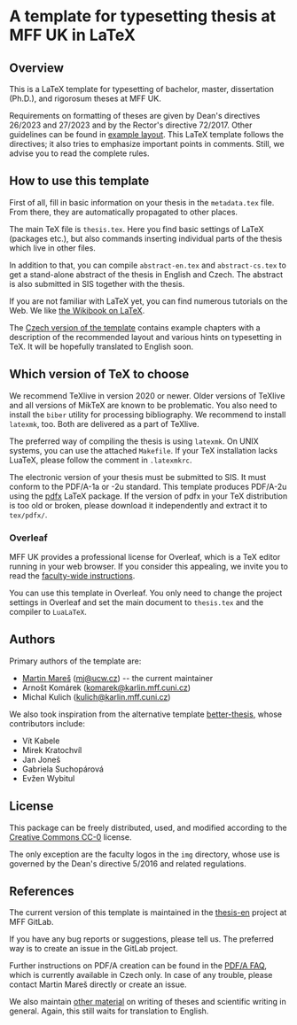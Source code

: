 # A template for typesetting thesis at MFF UK in LaTeX

## Overview

This is a LaTeX template for typesetting of bachelor, master, dissertation
(Ph.D.), and rigorosum theses at MFF UK.

Requirements on formatting of theses are given by Dean's directives 26/2023
and 27/2023 and by the Rector's directive 72/2017. Other guidelines can be
found in [example layout](https://www.mff.cuni.cz/en/students/student-theses-templates).
This LaTeX template follows the directives; it also tries to emphasize
important points in comments. Still, we advise you to read the complete rules.

## How to use this template

First of all, fill in basic information on your thesis in the `metadata.tex`
file. From there, they are automatically propagated to other places.

The main TeX file is `thesis.tex`. Here you find basic settings of LaTeX
(packages etc.), but also commands inserting individual parts of the thesis
which live in other files.

In addition to that, you can compile `abstract-en.tex` and `abstract-cs.tex`
to get a stand-alone abstract of the thesis in English and Czech. The
abstract is also submitted in SIS together with the thesis.

If you are not familiar with LaTeX yet, you can find numerous tutorials on
the Web. We like [the Wikibook on LaTeX](http://en.wikibooks.org/wiki/LaTeX).

The [Czech version of the template](https://www.mff.cuni.cz/en/students/student-theses-templates)
contains example chapters with a description of the recommended layout
and various hints on typesetting in TeX. It will be hopefully translated
to English soon.

## Which version of TeX to choose

We recommend TeXlive in version 2020 or newer. Older versions of TeXlive
and all versions of MikTeX are known to be problematic. You also need to
install the `biber` utility for processing bibliography. We recommend to
install `latexmk`, too. Both are delivered as a part of TeXlive.

The preferred way of compiling the thesis is using `latexmk`.
On UNIX systems, you can use the attached `Makefile`.
If your TeX installation lacks LuaTeX, please follow the comment in `.latexmkrc`.

The electronic version of your thesis must be submitted to SIS. It must
conform to the PDF/A-1a or -2u standard. This template produces PDF/A-2u
using the [pdfx](https://www.ctan.org/tex-archive/macros/latex/contrib/pdfx)
LaTeX package. If the version of pdfx in your TeX distribution is too old
or broken, please download it independently and extract it to `tex/pdfx/`.

### Overleaf

MFF UK provides a professional license for Overleaf, which is a TeX editor
running in your web browser. If you consider this appealing, we invite you
to read the [faculty-wide instructions](https://www.mff.cuni.cz/en/internal-affairs/it-and-services/cloud-services/overleaf-at-cuni-mff).

You can use this template in Overleaf. You only need to change the project
settings in Overleaf and set the main document to `thesis.tex` and the compiler
to `LuaLaTeX`.

## Authors

Primary authors of the template are:

- [Martin Mareš](https://mj.ucw.cz/) (<mj@ucw.cz>) -- the current maintainer
- Arnošt Komárek (<komarek@karlin.mff.cuni.cz>)
- Michal Kulich (<kulich@karlin.mff.cuni.cz>)

We also took inspiration from the alternative template [better-thesis](https://github.com/exaexa/better-mff-thesis),
whose contributors include:

- Vít Kabele
- Mirek Kratochvíl
- Jan Joneš
- Gabriela Suchopárová
- Evžen Wybitul

## License

This package can be freely distributed, used, and modified according to
the [Creative Commons CC-0](https://creativecommons.org/public-domain/cc0/)
license.

The only exception are the faculty logos in the `img` directory, whose use
is governed by the Dean's directive 5/2016 and related regulations.

## References

The current version of this template is maintained in the
[thesis-en](https://gitlab.mff.cuni.cz/teaching/thesis-templates/thesis-en)
project at MFF GitLab.

If you have any bug reports or suggestions, please tell us.
The preferred way is to create an issue in the GitLab project.

Further instructions on PDF/A creation can be found in the
[PDF/A FAQ](https://mj.ucw.cz/vyuka/bc/pdfaq.html),
which is currently available in Czech only. In case of any trouble,
please contact Martin Mareš directly or create an issue.

We also maintain [other material](https://mj.ucw.cz/vyuka/bc/)
on writing of theses and scientific writing in general.
Again, this still waits for translation to English.
